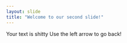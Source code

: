 ```yaml
---
layout: slide
title: "Welcome to our second slide!"
---
```

Your text is shitty 
Use the left arrow to go back!
